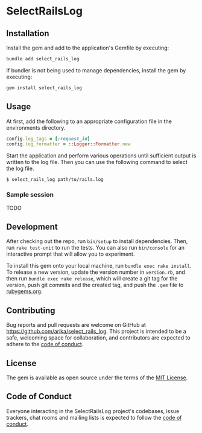 # SelectRailsLog

## Installation

Install the gem and add to the application's Gemfile by executing:

```bash
bundle add select_rails_log
```

If bundler is not being used to manage dependencies, install the gem by executing:

```bash
gem install select_rails_log
```

## Usage

At first, add the following to an appropriate configuration file in the environments directory.

``` ruby
config.log_tags = [:request_id]
config.log_formatter = ::Logger::Formatter.new
```

Start the application and perform various operations until sufficient output is written to the log file.
Then you can use the following command to select the log file.

```console
$ select_rails_log path/to/rails.log
```

### Sample session

TODO

## Development

After checking out the repo, run `bin/setup` to install dependencies. Then, run `rake test-unit` to run the tests. You can also run `bin/console` for an interactive prompt that will allow you to experiment.

To install this gem onto your local machine, run `bundle exec rake install`. To release a new version, update the version number in `version.rb`, and then run `bundle exec rake release`, which will create a git tag for the version, push git commits and the created tag, and push the `.gem` file to [rubygems.org](https://rubygems.org).

## Contributing

Bug reports and pull requests are welcome on GitHub at https://github.com/arika/select_rails_log. This project is intended to be a safe, welcoming space for collaboration, and contributors are expected to adhere to the [code of conduct](https://github.com/arika/select_rails_log/blob/master/CODE_OF_CONDUCT.md).

## License

The gem is available as open source under the terms of the [MIT License](https://opensource.org/licenses/MIT).

## Code of Conduct

Everyone interacting in the SelectRailsLog project's codebases, issue trackers, chat rooms and mailing lists is expected to follow the [code of conduct](https://github.com/arika/select_rails_log/blob/master/CODE_OF_CONDUCT.md).
